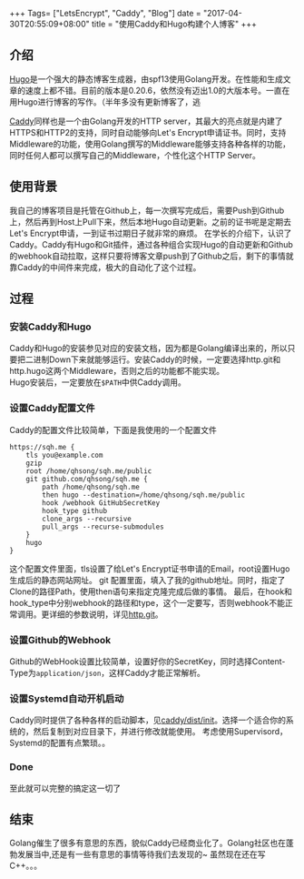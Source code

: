 +++
Tags= ["LetsEncrypt", "Caddy", "Blog"]
date = "2017-04-30T20:55:09+08:00"
title = "使用Caddy和Hugo构建个人博客"
+++

## 介绍

[Hugo](http://gohugo.io/)是一个强大的静态博客生成器，由spf13使用Golang开发。在性能和生成文章的速度上都不错。目前的版本是0.20.6，依然没有迈出1.0的大版本号。一直在用Hugo进行博客的写作。（半年多没有更新博客了，逃

[Caddy](https://caddyserver.com/)同样也是一个由Golang开发的HTTP server，其最大的亮点就是内建了HTTPS和HTTP2的支持，同时自动能够向Let's Encrypt申请证书。同时，支持Middleware的功能，使用Golang撰写的Middleware能够支持各种各样的功能，同时任何人都可以撰写自己的Middleware，个性化这个HTTP Server。  <!--more-->


## 使用背景
我自己的博客项目是托管在Github上，每一次撰写完成后，需要Push到Github上，然后再到Host上Pull下来，然后本地Hugo自动更新。之前的证书呢是定期去Let's Encrypt申请，一到证书过期日子就非常的麻烦。
在学长的介绍下，认识了Caddy。Caddy有Hugo和Git插件，通过各种组合实现Hugo的自动更新和Github的webhook自动拉取，这样只要将博客文章push到了Github之后，剩下的事情就靠Caddy的中间件来完成，极大的自动化了这个过程。

## 过程

### 安装Caddy和Hugo
Caddy和Hugo的安装参见对应的安装文档，因为都是Golang编译出来的，所以只要把二进制Down下来就能够运行。安装Caddy的时候，一定要选择http.git和http.hugo这两个Middleware，否则之后的功能都不能实现。  
Hugo安装后，一定要放在`$PATH`中供Caddy调用。

### 设置Caddy配置文件
Caddy的配置文件比较简单，下面是我使用的一个配置文件
```
https://sqh.me {
    tls you@example.com
    gzip
    root /home/qhsong/sqh.me/public
    git github.com/qhsong/sqh.me {
        path /home/qhsong/sqh.me
        then hugo --destination=/home/qhsong/sqh.me/public
        hook /webhook GitHubSecretKey
        hook_type github
        clone_args --recursive
        pull_args --recurse-submodules
    }
    hugo
}
```
这个配置文件里面，tls设置了给Let's Encrypt证书申请的Email，root设置Hugo生成后的静态网站网址。
git 配置里面，填入了我的github地址。同时，指定了Clone的路径Path，使用then语句来指定克隆完成后做的事情。 
最后，在hook和hook_type中分别webhook的路径和type，这个一定要写，否则webhook不能正常调用。更详细的参数说明，详见[http.git](https://caddyserver.com/docs/http.git)。

### 设置Github的Webhook
Github的WebHook设置比较简单，设置好你的SecretKey，同时选择Content-Type为`application/json`，这样Caddy才能正常解析。

### 设置Systemd自动开机启动
Caddy同时提供了各种各样的启动脚本，见[caddy/dist/init](https://github.com/mholt/caddy/tree/master/dist/init)。选择一个适合你的系统的，然后复制到对应目录下，并进行修改就能使用。
考虑使用Supervisord，Systemd的配置有点繁琐。。

### Done
至此就可以完整的搞定这一切了


## 结束
Golang催生了很多有意思的东西，貌似Caddy已经商业化了。Golang社区也在蓬勃发展当中,还是有一些有意思的事情等待我们去发现的~ 虽然现在还在写C++。。。
